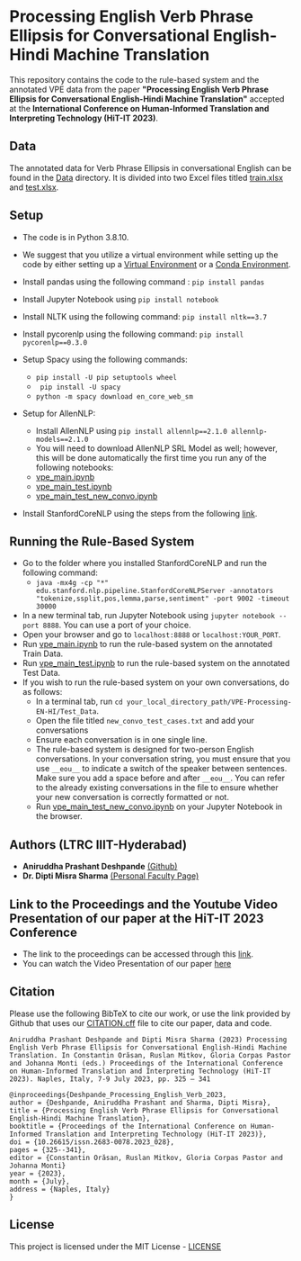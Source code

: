 # Processing English Verb Phrase Ellipsis for Conversational English-Hindi Machine Translation
This repository contains the code to the rule-based system and the annotated VPE data from the paper **"Processing English Verb Phrase Ellipsis for Conversational English-Hindi Machine Translation"** accepted at the **International Conference on Human-Informed Translation and Interpreting Technology (HiT-IT 2023)**. 

## Data
The annotated data for Verb Phrase Ellipsis in conversational English can be found in the [Data](Data) directory. It is divided into two Excel files titled [train.xlsx](Data/train.xlsx) and [test.xlsx](Data/test.xlsx). 

## Setup
* The code is in Python 3.8.10.
* We suggest that you utilize a virtual environment while setting up the code by either setting up a [Virtual Environment](https://docs.python.org/3/library/venv.html) or a [Conda Environment](https://docs.conda.io/projects/conda/en/latest/user-guide/index.html).
* Install pandas using the following command : ```pip install pandas```
* Install Jupyter Notebook using ```pip install notebook```
* Install NLTK using the following command: ```pip install nltk==3.7```
* Install pycorenlp using the following command: ```pip install pycorenlp==0.3.0```
* Setup Spacy using the following commands:
  * ```pip install -U pip setuptools wheel```
  * ``` pip install -U spacy```
  * ```python -m spacy download en_core_web_sm```
* Setup for AllenNLP:
  * Install AllenNLP using ```pip install allennlp==2.1.0 allennlp-models==2.1.0```
  * You will need to download AllenNLP SRL Model as well; however, this will be done automatically the first time you run any of the following notebooks:
  * [vpe_main.ipynb](vpe_main.ipynb)
  * [vpe_main_test.ipynb](vpe_main_test.ipynb)
  * [vpe_main_test_new_convo.ipynb](vpe_main_test_new_convo.ipynb)

* Install StanfordCoreNLP using the steps from the following [link]([https://stanfordnlp.github.io/CoreNLP/download.html](https://stanfordnlp.github.io/CoreNLP/download.html#steps-to-setup-from-the-official-release)).

## Running the Rule-Based System
* Go to the folder where you installed StanfordCoreNLP and run the following command:
  * ```java -mx4g -cp "*" edu.stanford.nlp.pipeline.StanfordCoreNLPServer -annotators "tokenize,ssplit,pos,lemma,parse,sentiment" -port 9002 -timeout 30000```
* In a new terminal tab, run Jupyter Notebook using ```jupyter notebook --port 8888```. You can use a port of your choice.
* Open your browser and go to ```localhost:8888``` or ```localhost:YOUR_PORT```.
* Run [vpe_main.ipynb](vpe_main.ipynb) to run the rule-based system on the annotated Train Data.
* Run [vpe_main_test.ipynb](vpe_main_test.ipynb) to run the rule-based system on the annotated Test Data.
* If you wish to run the rule-based system on your own conversations, do as follows:
  * In a terminal tab, run ```cd your_local_directory_path/VPE-Processing-EN-HI/Test_Data```.
  * Open the file titled ```new_convo_test_cases.txt``` and add your conversations
  * Ensure each conversation is in one single line.
  * The rule-based system is designed for two-person English conversations. In your conversation string, you must ensure that you use ```__eou__``` to indicate a switch of the speaker between sentences. Make sure you add a space before and after ```__eou__```. You can refer to the already existing conversations in the file to ensure whether your new conversation is correctly formatted or not.
  * Run [vpe_main_test_new_convo.ipynb](vpe_main_test_new_convo.ipynb) on your Jupyter Notebook in the browser.

## Authors (LTRC IIIT-Hyderabad)
* **Aniruddha Prashant Deshpande** [(Github)](https://github.com/aniruddhapdeshpande99)
* **Dr. Dipti Misra Sharma** [(Personal Faculty Page)](https://www.iiit.ac.in/people/faculty/dipti/)

## Link to the Proceedings and the Youtube Video Presentation of our paper at the HiT-IT 2023 Conference
* The link to the proceedings can be accessed through this [link](https://hit-it-conference.org/wp-content/uploads/2023/07/HiT-IT-2023-proceedings.pdf).
* You can watch the Video Presentation of our paper [here](https://www.youtube.com/watch?v=xqBwB6rZ6SM)

## Citation
Please use the following BibTeX to cite our work, or use the link provided by Github that uses our [CITATION.cff](CITATION.cff) file to cite our paper, data and code.

```
Aniruddha Prashant Deshpande and Dipti Misra Sharma (2023) Processing English Verb Phrase Ellipsis for Conversational English-Hindi Machine Translation. In Constantin Orăsan, Ruslan Mitkov, Gloria Corpas Pastor and Johanna Monti (eds.) Proceedings of the International Conference on Human-Informed Translation and Interpreting Technology (HiT-IT 2023). Naples, Italy, 7-9 July 2023, pp. 325 – 341

@inproceedings{Deshpande_Processing_English_Verb_2023,
author = {Deshpande, Aniruddha Prashant and Sharma, Dipti Misra},
title = {Processing English Verb Phrase Ellipsis for Conversational English-Hindi Machine Translation},
booktitle = {Proceedings of the International Conference on Human-Informed Translation and Interpreting Technology (HiT-IT 2023)},
doi = {10.26615/issn.2683-0078.2023_028},
pages = {325--341},
editor = {Constantin Orăsan, Ruslan Mitkov, Gloria Corpas Pastor and Johanna Monti}
year = {2023},
month = {July},
address = {Naples, Italy}
}
```

## License
This project is licensed under the MIT License - [LICENSE](LICENSE)


